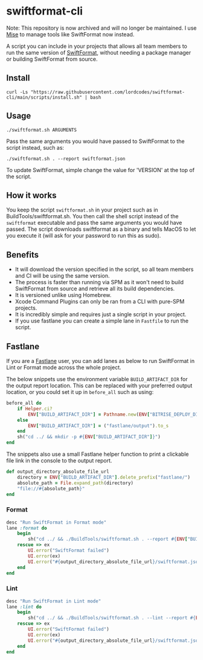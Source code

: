 # swiftformat-cli

Note: This repository is now archived and will no longer be maintained. I use [Mise](https://github.com/jdx/mise) to manage tools like SwiftFormat now instead.

A script you can include in your projects that allows all team members to run the same version of [SwiftFormat](https://github.com/nicklockwood/SwiftFormat), without needing a package manager or building SwiftFormat from source.

## Install

```terminal
curl -Ls "https://raw.githubusercontent.com/lordcodes/swiftformat-cli/main/scripts/install.sh" | bash
```

## Usage

```terminal
./swiftformat.sh ARGUMENTS
```

Pass the same arguments you would have passed to SwiftFormat to the script instead, such as:

```terminal
./swiftformat.sh . --report swiftformat.json
```

To update SwiftFormat, simple change the value for 'VERSION' at the top of the script.

## How it works

You keep the script `swiftformat.sh` in your project such as in BuildTools/swiftformat.sh. You then call the shell script instead of the `swiftformat` executable and pass the same arguments you would have passed. The script downloads swiftformat as a binary and tells MacOS to let you execute it (will ask for your password to run this as sudo).

## Benefits

+ It will download the version specified in the script, so all team members and CI will be using the same version.
+ The process is faster than running via SPM as it won't need to build SwiftFormat from source and retrieve all its build dependencies.
+ It is versioned unlike using Homebrew.
+ Xcode Command Plugins can only be ran from a CLI with pure-SPM projects.
+ It is incredibly simple and requires just a single script in your project.
+ If you use fastlane you can create a simple lane in `Fastfile` to run the script.

## Fastlane

If you are a [Fastlane](https://fastlane.tools) user, you can add lanes as below to run SwiftFormat in Lint or Format mode across the whole project.

The below snippets use the environment variable `BUILD_ARTIFACT_DIR` for the output report location. This can be replaced with your preferred output location, or you could set it up in `before_all` such as using:

```ruby
before_all do
    if Helper.ci?
        ENV["BUILD_ARTIFACT_DIR"] = Pathname.new(ENV["BITRISE_DEPLOY_DIR"]).to_s
    else
        ENV["BUILD_ARTIFACT_DIR"] = ("fastlane/output").to_s
    end
    sh("cd ../ && mkdir -p #{ENV["BUILD_ARTIFACT_DIR"]}")
end
```

The snippets also use a small Fastlane helper function to print a clickable file link in the console to the output report.

```ruby
def output_directory_absolute_file_url
    directory = ENV["BUILD_ARTIFACT_DIR"].delete_prefix("fastlane/")
    absolute_path = File.expand_path(directory)
    "file://#{absolute_path}"
end
```

### Format

```ruby
desc "Run SwiftFormat in Format mode"
lane :format do
    begin
        sh("cd ../ && ./BuildTools/swiftformat.sh . --report #{ENV["BUILD_ARTIFACT_DIR"]}/swiftformat.json")
    rescue => ex
        UI.error("SwiftFormat failed")
        UI.error(ex)
        UI.error("#{output_directory_absolute_file_url}/swiftformat.json")
    end
end
```

### Lint

```ruby
desc "Run SwiftFormat in Lint mode"
lane :lint do
    begin
        sh("cd ../ && ./BuildTools/swiftformat.sh . --lint --report #{ENV["BUILD_ARTIFACT_DIR"]}/swiftformat.json")
    rescue => ex
        UI.error("SwiftFormat failed")
        UI.error(ex)
        UI.error("#{output_directory_absolute_file_url}/swiftformat.json")
    end
end
```
